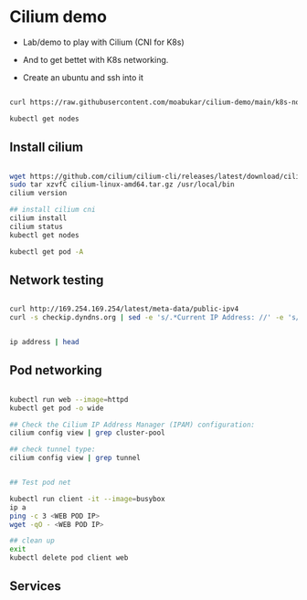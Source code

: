 # Cilium demo

- Lab/demo to play with Cilium (CNI for K8s)
- And to get bettet with K8s networking.


- Create an ubuntu and ssh into it

```bash

curl https://raw.githubusercontent.com/moabukar/cilium-demo/main/k8s-no-cni.sh | sh

kubectl get nodes
```

## Install cilium

```bash

wget https://github.com/cilium/cilium-cli/releases/latest/download/cilium-linux-amd64.tar.gz
sudo tar xzvfC cilium-linux-amd64.tar.gz /usr/local/bin
cilium version

## install cilium cni
cilium install
cilium status
kubectl get nodes

kubectl get pod -A

```

## Network testing

```bash

curl http://169.254.169.254/latest/meta-data/public-ipv4
curl -s checkip.dyndns.org | sed -e 's/.*Current IP Address: //' -e 's/<.*$//'


ip address | head

```

## Pod networking

```bash

kubectl run web --image=httpd
kubectl get pod -o wide

## Check the Cilium IP Address Manager (IPAM) configuration:
cilium config view | grep cluster-pool

## check tunnel type:
cilium config view | grep tunnel


## Test pod net

kubectl run client -it --image=busybox
ip a
ping -c 3 <WEB POD IP>
wget -qO - <WEB POD IP>

## clean up
exit
kubectl delete pod client web


```


## Services

